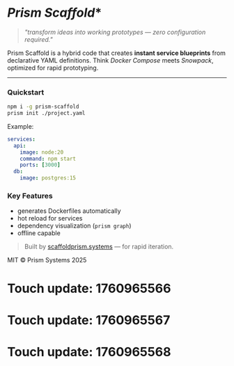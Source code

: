 # *Prism Scaffold**

> *"transform ideas into working prototypes — zero configuration required."*

Prism Scaffold is a hybrid code that creates **instant service blueprints** from declarative YAML definitions.
Think *Docker Compose* meets *Snowpack*, optimized for rapid prototyping.

---

### Quickstart

```bash
npm i -g prism-scaffold
prism init ./project.yaml
```

Example:

```yaml
services:
  api:
    image: node:20
    command: npm start
    ports: [3000]
  db:
    image: postgres:15
```

### Key Features

* generates Dockerfiles automatically
* hot reload for services
* dependency visualization (`prism graph`)
* offline capable

> Built by [scaffoldprism.systems](https://scaffoldprism.systems) — for rapid iteration.

MIT © Prism Systems 2025

# Touch update: 1760965566

# Touch update: 1760965567

# Touch update: 1760965568
